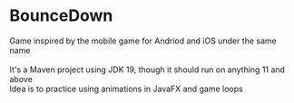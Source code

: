 ﻿# BounceDown
Game inspired by the mobile game for Andriod and iOS under the same name<br /><br />
It's a Maven project using JDK 19, though it should run on anything 11 and above<br />
Idea is to practice using animations in JavaFX and game loops
